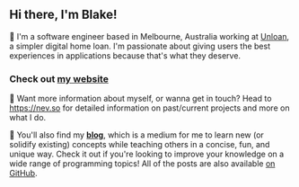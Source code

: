 ## Hi there, I'm Blake!

👋 I'm a software engineer based in Melbourne, Australia working at [Unloan](https://unloan.com.au), a simpler digital home loan. I'm passionate about giving users the best experiences in applications because that's what they deserve.

### Check out [my website](https://nev.so)
📧 Want more information about myself, or wanna get in touch? Head to https://nev.so for detailed information on past/current projects and more on what I do.

📖 You'll also find my **[blog](https://nev.so/blog)**, which is a medium for me to learn new (or solidify existing) concepts while teaching others in a concise, fun, and unique way. Check it out if you're looking to improve your knowledge on a wide range of programming topics! All of the posts are also available [on GitHub](https://github.com/Nevvulo/blog).

